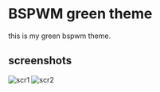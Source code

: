 # BSPWM green theme

this is my green bspwm theme.


## screenshots

![scr1](/images/screen1.jpg)
![scr2](/images/screen2.jpg)
